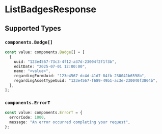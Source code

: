 # ListBadgesResponse


## Supported Types

### `components.Badge[]`

```typescript
const value: components.Badge[] = [
  {
    uuid: "123e4567-73c3-4f12-a37d-23004f2f1f3b",
    editDate: "2025-07-01 12:00:00",
    name: "<value>",
    regardingFormUuid: "123e4567-dc4d-41d7-84fb-230041b6598b",
    regardingAssetTypeUuid: "123e4567-f689-49b1-ac3e-230040f3804b",
  },
];
```

### `components.ErrorT`

```typescript
const value: components.ErrorT = {
  errorCode: 1000,
  message: "An error occurred completing your request",
};
```

